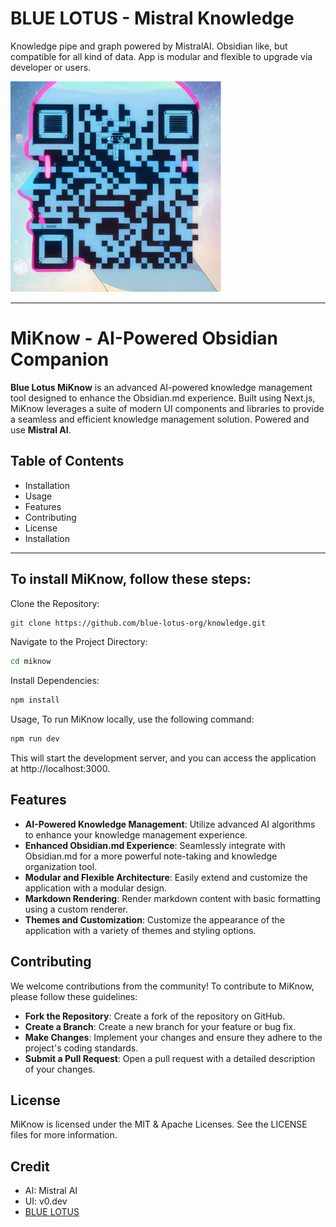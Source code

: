 # BLUE LOTUS - Mistral Knowledge
Knowledge pipe and graph powered by MistralAI. Obsidian like, but compatible for all kind of data. App is modular and flexible to upgrade via developer or users.

![BLUE LOTUS](BLUELOTUS.png)

---

# MiKnow - AI-Powered Obsidian Companion

**Blue Lotus MiKnow** is an advanced AI-powered knowledge management tool designed to enhance the Obsidian.md experience. Built using Next.js, MiKnow leverages a suite of modern UI components and libraries to provide a seamless and efficient knowledge management solution. Powered and use **Mistral AI**.

## Table of Contents
- Installation
- Usage
- Features
- Contributing
- License
- Installation

---

## To install MiKnow, follow these steps:
Clone the Repository:
```bash
git clone https://github.com/blue-lotus-org/knowledge.git
```
Navigate to the Project Directory:
```bash
cd miknow
```
Install Dependencies:
```bash
npm install
```

Usage, To run MiKnow locally, use the following command:
```bash
npm run dev
```
This will start the development server, and you can access the application at http://localhost:3000.

## Features
- **AI-Powered Knowledge Management**: Utilize advanced AI algorithms to enhance your knowledge management experience.
- **Enhanced Obsidian.md Experience**: Seamlessly integrate with Obsidian.md for a more powerful note-taking and knowledge organization tool.
- **Modular and Flexible Architecture**: Easily extend and customize the application with a modular design.
- **Markdown Rendering**: Render markdown content with basic formatting using a custom renderer.
- **Themes and Customization**: Customize the appearance of the application with a variety of themes and styling options.

## Contributing
We welcome contributions from the community! To contribute to MiKnow, please follow these guidelines:

- **Fork the Repository**: Create a fork of the repository on GitHub.
- **Create a Branch**: Create a new branch for your feature or bug fix.
- **Make Changes**: Implement your changes and ensure they adhere to the project's coding standards.
- **Submit a Pull Request**: Open a pull request with a detailed description of your changes.

## License
MiKnow is licensed under the MIT & Apache Licenses. See the LICENSE files for more information.

## Credit
- AI: Mistral AI
- UI: v0.dev
- [BLUE LOTUS](https://lotuschain.org)
